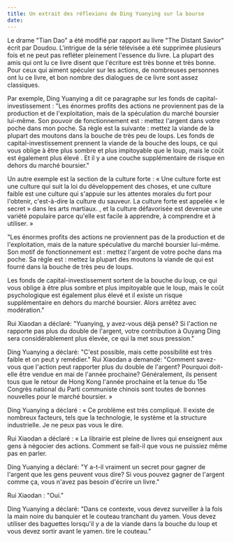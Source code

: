 ```yaml
---
title: Un extrait des réflexions de Ding Yuanying sur la bourse
date: 
---
```

Le drame "Tian Dao" a été modifié par rapport au livre "The Distant Savior" écrit par Doudou. L'intrigue de la série télévisée a été supprimée plusieurs fois et ne peut pas refléter pleinement l'essence du livre. La plupart des amis qui ont lu ce livre disent que l'écriture est très bonne et très bonne. Pour ceux qui aiment spéculer sur les actions, de nombreuses personnes ont lu ce livre, et bon nombre des dialogues de ce livre sont assez classiques.
 <!-- more -->

Par exemple, Ding Yuanying a dit ce paragraphe sur les fonds de capital-investissement : "Les énormes profits des actions ne proviennent pas de la production et de l'exploitation, mais de la spéculation du marché boursier lui-même. Son pouvoir de fonctionnement est : mettez l'argent dans votre poche dans mon poche. Sa règle est la suivante : mettez la viande de la plupart des moutons dans la bouche de très peu de loups. Les fonds de capital-investissement prennent la viande de la bouche des loups, ce qui vous oblige à être plus sombre et plus impitoyable que le loup, mais le coût est également plus élevé . Et il y a une couche supplémentaire de risque en dehors du marché boursier."

Un autre exemple est la section de la culture forte : « Une culture forte est une culture qui suit la loi du développement des choses, et une culture faible est une culture qui s'appuie sur les attentes morales du fort pour l'obtenir, c'est-à-dire la culture du sauveur. La culture forte est appelée « le secret » dans les arts martiaux. , et la culture défavorisée est devenue une variété populaire parce qu'elle est facile à apprendre, à comprendre et à utiliser. »


"Les énormes profits des actions ne proviennent pas de la production et de l'exploitation, mais de la nature spéculative du marché boursier lui-même. Son motif de fonctionnement est : mettez l'argent de votre poche dans ma poche. Sa règle est : mettez la plupart des moutons la viande de qui est fourré dans la bouche de très peu de loups.

Les fonds de capital-investissement sortent de la bouche du loup, ce qui vous oblige à être plus sombre et plus impitoyable que le loup, mais le coût psychologique est également plus élevé et il existe un risque supplémentaire en dehors du marché boursier. Alors arrêtez avec modération."

Rui Xiaodan a déclaré: "Yuanying, y avez-vous déjà pensé? Si l'action ne rapporte pas plus du double de l'argent, votre contribution à Ouyang Ding sera considérablement plus élevée, ce qui la met sous pression."

Ding Yuanying a déclaré: "C'est possible, mais cette possibilité est très faible et on peut y remédier." Rui Xiaodan a demandé: "Comment savez-vous que l'action peut rapporter plus du double de l'argent? Pourquoi doit-elle être vendue en mai de l'année prochaine? Généralement, ils pensent tous que le retour de Hong Kong l'année prochaine et la tenue du 15e Congrès national du Parti communiste chinois sont toutes de bonnes nouvelles pour le marché boursier. »

Ding Yuanying a déclaré : « Ce problème est très compliqué. Il existe de nombreux facteurs, tels que la technologie, le système et la structure industrielle. Je ne peux pas vous le dire.

Rui Xiaodan a déclaré : « La librairie est pleine de livres qui enseignent aux gens à négocier des actions. Comment se fait-il que vous ne puissiez même pas en parler.

Ding Yuanying a déclaré: "Y a-t-il vraiment un secret pour gagner de l'argent que les gens peuvent vous dire? Si vous pouvez gagner de l'argent comme ça, vous n'avez pas besoin d'écrire un livre."

Rui Xiaodan : "Oui."

Ding Yuanying a déclaré: "Dans ce contexte, vous devez surveiller à la fois la main noire du banquier et le couteau tranchant du yamen. Vous devez utiliser des baguettes lorsqu'il y a de la viande dans la bouche du loup et vous devez sortir avant le yamen. tire le couteau."